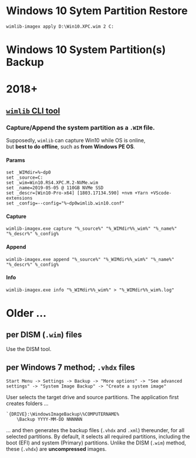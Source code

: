 # Windows 10 Sytem Partition Restore 

```
wimlib-imagex apply D:\Win10.XPC.wim 2 C:
```

# Windows 10 System Partition(s) Backup
# 2018+
## [`wimlib` CLI tool](https://wimlib.net/)  
### Capture/Append the system partition as a `.WIM` file.
Supposedly, `wimlib` can capture Win10 while OS is online,  
but __best to do offline__, such as __from Windows PE OS__. 
#### Params

```shell
set _WIMdir=%~dp0
set _source=C:
set _wim=Win10.RS4.XPC.M.2-NVMe.wim
set _name=2019-05-05 @ 110GB NVMe SSD
set _descr=[Win10-Pro-x64] [1803.17134.590] +nvm +Yarn +VScode-extensions
set _config=--config="%~dp0wimlib.win10.conf"
```

#### Capture

```shell
wimlib-imagex.exe capture "%_source%" "%_WIMdir%%_wim%" "%_name%" "%_descr%" %_config%
```

#### Append

```shell
wimlib-imagex.exe append "%_source%" "%_WIMdir%%_wim%" "%_name%" "%_descr%" %_config%
```

#### Info

```shell
wimlib-imagex.exe info "%_WIMdir%%_wim%" > "%_WIMdir%%_wim%.log" 
```

# Older &hellip;
## per DISM (`.wim`) files
Use the DISM tool.
## per Windows 7 method; `.vhdx` files
````
Start Menu -> Settings -> Backup -> "More options" -> "See advanced settings" -> "System Image Backup" -> "Create a system image"
````
User selects the target drive and source partitions. The application first creates folders ...  
````
`{DRIVE}:\WindowsImageBackup\%COMPUTERNAME%
    \Backup YYYY-MM-DD NNNNNN
```` 
... and then generates the backup files (`.vhdx` and `.xml`) thereunder, for all selected partitions. By default, it selects all required partitions, including the boot (EFI) and system (Primary) partitions. Unlike the DISM (`.wim`) method, these (`.vhdx`) are __uncompressed__ images.
### &nbsp;
